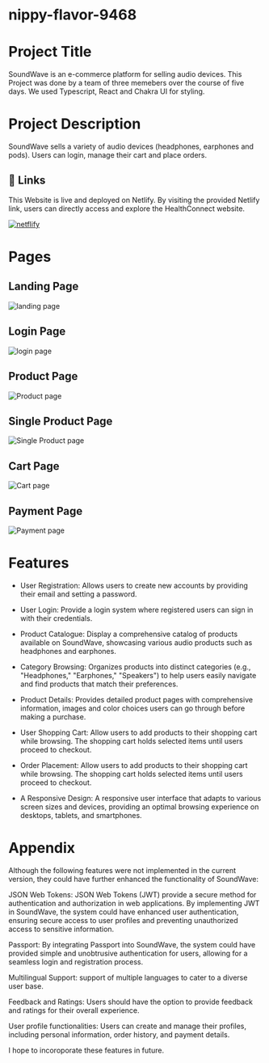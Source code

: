 # nippy-flavor-9468
# Project Title

SoundWave is an e-commerce platform for selling audio devices. This Project was done by a team of three memebers over the course of five days. We used Typescript, React and Chakra UI for styling.

# Project Description

SoundWave sells a variety of audio devices (headphones, earphones and pods). Users can login, manage their cart and place orders.

## 🔗 Links

This Website is live and deployed on Netlify.
By visiting the provided Netlify link, users can directly access and explore the HealthConnect website.

[![netflify](https://img.shields.io/badge/netflify-blue?style=for-the-badge&logo=netflify&logoColor=white)](https://startling-mermaid-fc7ad8.netlify.app/)



# Pages

## Landing Page 

![landing page](https://res.cloudinary.com/dsixdct6o/image/upload/v1690152355/Screenshot_2023-07-24_at_04.15.08_aaqg2e.png)

## Login Page 

![login page](https://res.cloudinary.com/dsixdct6o/image/upload/v1690152353/Screenshot_2023-07-24_at_04.15.24_ahvf7g.png)

## Product Page

![Product page](https://res.cloudinary.com/dsixdct6o/image/upload/v1690275246/Screenshot_2023-07-25_at_14.21.05_vmlvue.png)

## Single Product Page

![Single Product page](https://res.cloudinary.com/dsixdct6o/image/upload/v1690275245/Screenshot_2023-07-25_at_14.21.24_q54ffz.png)

## Cart Page

![Cart page](https://res.cloudinary.com/dsixdct6o/image/upload/v1690275246/Screenshot_2023-07-25_at_14.21.49_ahk4sd.png)

## Payment Page

![Payment page](https://res.cloudinary.com/dsixdct6o/image/upload/v1690275243/Screenshot_2023-07-25_at_14.22.19_uzm22q.png)

# Features

- User Registration: Allows users to create new accounts by providing their email and setting a password.

- User Login: Provide a login system where registered users can sign in with their credentials.

- Product Catalogue: Display a comprehensive catalog of products available on SoundWave, showcasing various audio products such as headphones and earphones.

- Category Browsing: Organizes products into distinct categories (e.g., "Headphones," "Earphones," "Speakers") to help users easily navigate and find products that match their preferences.

- Product Details: Provides detailed product pages with comprehensive information, images and color choices users can go through before making a purchase.

- User Shopping Cart: Allow users to add products to their shopping cart while browsing. The shopping cart holds selected items until users proceed to checkout.

- Order Placement: Allow users to add products to their shopping cart while browsing. The shopping cart holds selected items until users proceed to checkout.

- A Responsive Design: A responsive user interface that adapts to various screen sizes and devices, providing an optimal browsing experience on desktops, tablets, and smartphones.
# Appendix

Although the following features were not implemented in the current version, they could have further enhanced the functionality of SoundWave:

JSON Web Tokens: JSON Web Tokens (JWT) provide a secure method for authentication and authorization in web applications. By implementing JWT in SoundWave, the system could have enhanced user authentication, ensuring secure access to user profiles and preventing unauthorized access to sensitive information.

Passport: By integrating Passport into SoundWave, the system could have provided simple and unobtrusive authentication for users, allowing for a seamless login and registration process.

Multilingual Support: support of multiple languages to cater to a diverse user base.

Feedback and Ratings: Users should have the option to provide feedback and ratings for their overall experience.

User profile functionalities: Users can create and manage their profiles, including personal information, order history, and payment details.

I hope to incoroporate these features in future.
